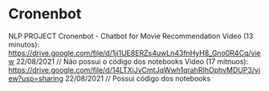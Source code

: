 # Cronenbot
NLP PROJECT
Cronenbot - Chatbot for Movie Recommendation
Video (13 minutos): https://drive.google.com/file/d/1ji1UE8ERZs4uwLn43fnHyH8_Gno0R4Cq/view                              22/08/2021 // Não possui o código dos notebooks
Video (17 mitnuos): https://drive.google.com/file/d/14LTXjJvCmtJqWwh1qrahRIhOphvMDUP3/view?usp=sharing                  22/08/2021 // Possui código dos notebooks
